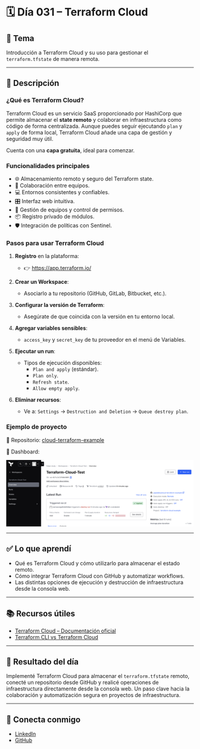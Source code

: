 # 🗓️ Día 031 – Terraform Cloud

## 📌 Tema

Introducción a Terraform Cloud y su uso para gestionar el `terraform.tfstate` de manera remota.

---

## 📘 Descripción

### ¿Qué es Terraform Cloud?

Terraform Cloud es un servicio SaaS proporcionado por HashiCorp que permite almacenar el **state remoto** y colaborar en infraestructura como código de forma centralizada. Aunque puedes seguir ejecutando `plan` y `apply` de forma local, Terraform Cloud añade una capa de gestión y seguridad muy útil.

Cuenta con una **capa gratuita**, ideal para comenzar.

### Funcionalidades principales

- 🌐 Almacenamiento remoto y seguro del Terraform state.
- 🤝 Colaboración entre equipos.
- 💻 Entornos consistentes y confiables.
- 🎛️ Interfaz web intuitiva.
- 🔐 Gestión de equipos y control de permisos.
- 📦 Registro privado de módulos.
- 🛡️ Integración de políticas con Sentinel.

### Pasos para usar Terraform Cloud

1. **Registro** en la plataforma:

   - 👉 https://app.terraform.io/

2. **Crear un Workspace**:

   - Asociarlo a tu repositorio (GitHub, GitLab, Bitbucket, etc.).

3. **Configurar la versión de Terraform**:

   - Asegúrate de que coincida con la versión en tu entorno local.

4. **Agregar variables sensibles**:

   - `access_key` y `secret_key` de tu proveedor en el menú de Variables.

5. **Ejecutar un run**:

   - Tipos de ejecución disponibles:
     - `Plan and apply` (estándar).
     - `Plan only`.
     - `Refresh state`.
     - `Allow empty apply`.

6. **Eliminar recursos**:
   - Ve a: `Settings` → `Destruction and Deletion` → `Queue destroy plan`.

### Ejemplo de proyecto

📁 Repositorio: [cloud-terraform-example](https://github.com/pipeddev/cloud-terraform-example)

📸 Dashboard:

![Dashboard proyecto de terraform cloud](https://github.com/pipeddev/100-dia-de-cloud/blob/main/031/page-terraform-cloud.png)

---

## ✅ Lo que aprendí

- Qué es Terraform Cloud y cómo utilizarlo para almacenar el estado remoto.
- Cómo integrar Terraform Cloud con GitHub y automatizar workflows.
- Las distintas opciones de ejecución y destrucción de infraestructura desde la consola web.

---

## 📚 Recursos útiles

- [Terraform Cloud – Documentación oficial](https://developer.hashicorp.com/terraform/cloud-docs)
- [Terraform CLI vs Terraform Cloud](https://developer.hashicorp.com/terraform/cli/cloud)

---

## 🌟 Resultado del día

Implementé Terraform Cloud para almacenar el `terraform.tfstate` remoto, conecté un repositorio desde GitHub y realicé operaciones de infraestructura directamente desde la consola web. Un paso clave hacia la colaboración y automatización segura en proyectos de infraestructura.

---

## 🤝 Conecta conmigo

- [LinkedIn](https://www.linkedin.com/in/luis-felipe-carrasco/)
- [GitHub](https://github.com/pipeddev/)
